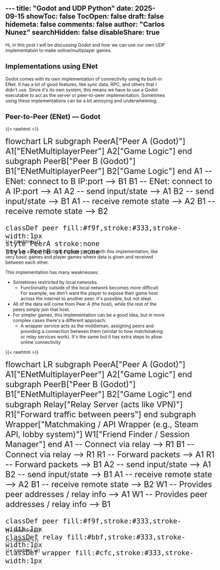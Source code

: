 <file name=0 path=/Users/carlosnunez/carlosnunez/content/Posts/Py&Godot.md>---
title: "Godot and UDP Python"
date: 2025-09-15
showToc: false
TocOpen: false
draft: false
hidemeta: false
comments: false
author: "Carlos Nunez"
searchHidden: false
disableShare: true
---

Hi, in this post I will be discussing Godot and how we can use our own UDP implementation to make online/multiplayer games.

## Implementations using ENet

Godot comes with its own implementation of connectivity using its built-in ENet. It has a lot of good features, like sync data, RPC, and others that I didn't use. Since it's its own system, this means we have to use a Godot executable to act as the server or peer-to-peer implementation. Sometimes using these implementations can be a bit annoying and underwhelming.

## Peer-to-Peer (ENet) — Godot

{{< rawhtml >}}
<div class="mermaid">
flowchart LR
    subgraph PeerA["Peer A (Godot)"]
        A1["ENetMultiplayerPeer"]
        A2["Game Logic"]
    end
    subgraph PeerB["Peer B (Godot)"]
        B1["ENetMultiplayerPeer"]
        B2["Game Logic"]
    end
    A1 -- ENet: connect to B IP:port --> B1
    B1 -- ENet: connect to A IP:port --> A1
    A2 -- send input/state --> A1
    B2 -- send input/state --> B1
    A1 -- receive remote state --> A2
    B1 -- receive remote state --> B2

    classDef peer fill:#f9f,stroke:#333,stroke-width:1px
    style PeerA stroke:none
    style PeerB stroke:none
</div>
{{< /rawhtml >}}

There are a lot of functions that we can do with this implementation, like very basic games and player games where data is given and received between each other.

This implementation has many weaknesses:

- Sometimes restricted by local networks.
  - Functionality outside of the local network becomes more difficult. For example, we don't want the player to expose their game host across the internet to another peer. It's possible, but not ideal.
- All of the data will come from Peer A (the host), while the rest of the peers simply join that host.
- For simpler games, this implementation can be a good idea, but in more complex cases there's a different approach:
  - A wrapper service acts as the middleman, assigning peers and providing a connection between them (similar to how matchmaking or relay services work). It's the same but it has extra steps to allow online connectivity

{{< rawhtml >}}
<div class="mermaid">
flowchart LR
    subgraph PeerA["Peer A (Godot)"]
        A1["ENetMultiplayerPeer"]
        A2["Game Logic"]
    end
    subgraph PeerB["Peer B (Godot)"]
        B1["ENetMultiplayerPeer"]
        B2["Game Logic"]
    end
    subgraph Relay["Relay Server (acts like VPN)"]
        R1["Forward traffic between peers"]
    end
    subgraph Wrapper["Matchmaking / API Wrapper (e.g., Steam API, lobby system)"]
        W1["Friend Finder / Session Manager"]
    end
    A1 -- Connect via relay --> R1
    B1 -- Connect via relay --> R1
    R1 -- Forward packets --> A1
    R1 -- Forward packets --> B1
    A2 -- send input/state --> A1
    B2 -- send input/state --> B1
    A1 -- receive remote state --> A2
    B1 -- receive remote state --> B2
    W1 -- Provides peer addresses / relay info --> A1
    W1 -- Provides peer addresses / relay info --> B1

    classDef peer fill:#f9f,stroke:#333,stroke-width:1px
    classDef relay fill:#bbf,stroke:#333,stroke-width:1px
    classDef wrapper fill:#cfc,stroke:#333,stroke-width:1px
</div>
{{< /rawhtml >}}

{{< rawhtml >}}
<style>
/* Light mode (default) */
.mermaid {
    transform: scale(1.3);
    transform-origin: top left;
    margin-bottom: 2rem;
    font-size: 1.2rem;
}

.mermaid .node rect,
.mermaid .node circle,
.mermaid .node ellipse,
.mermaid .node polygon,
.mermaid .node path {
    stroke: #333 !important;
}

.mermaid .edgePath .path,
.mermaid .flowchart-link {
    stroke: #333 !important;
}

.mermaid .edgeLabel {
    color: #333 !important;
    font-size: 1.1rem !important;
    padding: 4px 8px !important;
}

.mermaid .label {
    color: #333 !important;
    font-size: 1.2rem !important;
    font-weight: 600;
}

/* Dark mode */
.dark .mermaid {
    transform: scale(1.3);
    transform-origin: top left;
    margin-bottom: 2rem;
    font-size: 1.2rem;
}

.dark .mermaid .node rect,
.dark .mermaid .node circle,
.dark .mermaid .node ellipse,
.dark .mermaid .node polygon,
.dark .mermaid .node path {
    stroke: #fff !important;
    fill: transparent !important;
}

.dark .mermaid .edgePath .path,
.dark .mermaid .flowchart-link {
    stroke: #fff !important;
}

/* Edge labels - text on lines needs background */
.dark .mermaid .edgeLabel {
    color: #fff !important;
    background-color: #444 !important;
    padding: 4px 8px !important;
    border-radius: 3px !important;
    font-size: 1.1rem !important;
}

.dark .mermaid .edgeLabel span {
    color: #fff !important;
}

.dark .mermaid .edgeLabel rect {
    fill: #444 !important;
}

/* All text should be white */
.dark .mermaid .label {
    color: #fff !important;
    fill: #fff !important;
    font-size: 1.2rem !important;
    font-weight: 600;
}

.dark .mermaid text {
    fill: #fff !important;
}

.dark .mermaid .nodeLabel {
    color: #fff !important;
}

.dark .mermaid .cluster rect {
    stroke: #fff !important;
    fill: transparent !important;
}

.dark .mermaid .cluster text {
    fill: #fff !important;
}

.dark .mermaid .cluster-label {
    background-color: transparent !important;
}

.dark .mermaid g.classGroup rect {
    fill: transparent !important;
}

.dark .mermaid .node .label {
    background-color: transparent !important;
}
</style>

<script type="module">
import mermaid from 'https://cdn.jsdelivr.net/npm/mermaid@10/dist/mermaid.esm.min.mjs';

function initMermaid() {
    const isDark = document.documentElement.classList.contains('dark');
    
    mermaid.initialize({
        startOnLoad: true,
        theme: isDark ? 'dark' : 'default',
        flowchart: {
            curve: 'basis',
            nodeSpacing: 50,
            rankSpacing: 50,
            padding: 20
        }
    });
}

// Initialize on load
initMermaid();

// Watch for theme toggle button clicks
document.getElementById('theme-toggle')?.addEventListener('click', () => {
    setTimeout(() => {
        location.reload();
    }, 10);
});
</script>
{{< /rawhtml >}}</file>